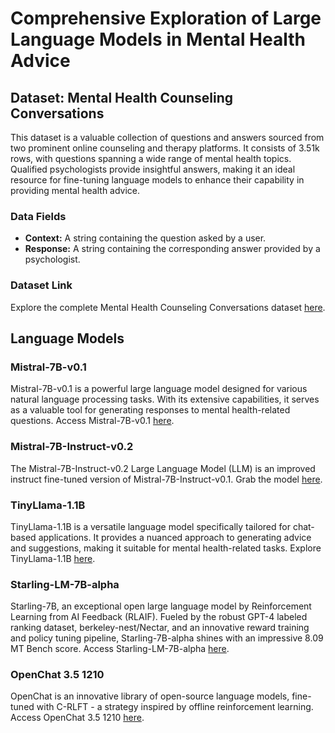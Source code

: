 # Comprehensive Exploration of Large Language Models in Mental Health Advice

## Dataset: Mental Health Counseling Conversations

This dataset is a valuable collection of questions and answers sourced from two prominent online counseling and therapy platforms. It consists of 3.51k rows, with questions spanning a wide range of mental health topics. Qualified psychologists provide insightful answers, making it an ideal resource for fine-tuning language models to enhance their capability in providing mental health advice.

### Data Fields
- **Context:** A string containing the question asked by a user.
- **Response:** A string containing the corresponding answer provided by a psychologist.

### Dataset Link

Explore the complete Mental Health Counseling Conversations dataset [here](https://huggingface.co/datasets/Amod/mental_health_counseling_conversations).


## Language Models

### Mistral-7B-v0.1
Mistral-7B-v0.1 is a powerful large language model designed for various natural language processing tasks. With its extensive capabilities, it serves as a valuable tool for generating responses to mental health-related questions. Access Mistral-7B-v0.1 [here](https://huggingface.co/mistralai/Mistral-7B-v0.1).

### Mistral-7B-Instruct-v0.2
The Mistral-7B-Instruct-v0.2 Large Language Model (LLM) is an improved instruct fine-tuned version of Mistral-7B-Instruct-v0.1. Grab the model [here](https://huggingface.co/mistralai/Mistral-7B-Instruct-v0.2).

### TinyLlama-1.1B
TinyLlama-1.1B is a versatile language model specifically tailored for chat-based applications. It provides a nuanced approach to generating advice and suggestions, making it suitable for mental health-related tasks. Explore TinyLlama-1.1B [here](https://huggingface.co/TinyLlama/TinyLlama-1.1B-Chat-v1.0).

### Starling-LM-7B-alpha
Starling-7B, an exceptional open large language model by Reinforcement Learning from AI Feedback (RLAIF). Fueled by the robust GPT-4 labeled ranking dataset, berkeley-nest/Nectar, and an innovative reward training and policy tuning pipeline, Starling-7B-alpha shines with an impressive 8.09 MT Bench score. Access Starling-LM-7B-alpha [here](https://huggingface.co/berkeley-nest/Starling-LM-7B-alpha).

### OpenChat 3.5 1210
OpenChat is an innovative library of open-source language models, fine-tuned with C-RLFT - a strategy inspired by offline reinforcement learning. Access OpenChat 3.5 1210 [here](https://huggingface.co/openchat/openchat-3.5-1210).
